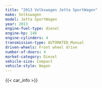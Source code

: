 ```yaml
---
title: "2013 Volkswagen Jetta SportWagen"
make: Volkswagen
model: Jetta SportWagen
year: 2013
engine-fuel-type: diesel
engine-hp: 140
engine-cylinders: 4
transmission-type: AUTOMATED_Manual
driven-wheels: Front wheel drive
number-of-doors: 4
market-category: Diesel
vehicle-size: Compact
vehicle-style: Wagon
---
```


{{< car_info >}}
